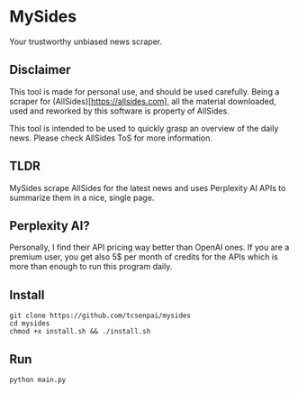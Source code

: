 # MySides

Your trustworthy unbiased news scraper.

## Disclaimer

This tool is made for personal use, and should be used carefully. Being a scraper for (AllSides)[https://allsides.com], all the material downloaded, used and reworked by this software is property of AllSides.

This tool is intended to be used to quickly grasp an overview of the daily news.
Please check AllSides ToS for more information.

## TLDR

MySides scrape AllSides for the latest news and uses Perplexity AI APIs to summarize them in a nice, single page.

## Perplexity AI?

Personally, I find their API pricing way better than OpenAI ones. If you are a premium user, you get also 5$ per month of credits for the APIs which is more than enough to run this program daily.

## Install

    git clone https://github.com/tcsenpai/mysides
    cd mysides
    chmod +x install.sh && ./install.sh

## Run

    python main.py
